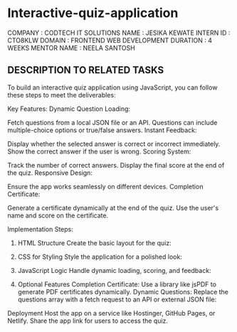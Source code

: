 # Interactive-quiz-application
COMPANY : CODTECH IT SOLUTIONS
NAME : JESIKA KEWATE
INTERN ID : CTO8KLW
DOMAIN : FRONTEND WEB DEVELOPMENT
DURATION : 4 WEEKS
MENTOR NAME : NEELA SANTOSH
## DESCRIPTION TO RELATED TASKS ##
To build an interactive quiz application using JavaScript, you can follow these steps to meet the deliverables:

Key Features:
Dynamic Question Loading:

Fetch questions from a local JSON file or an API.
Questions can include multiple-choice options or true/false answers.
Instant Feedback:

Display whether the selected answer is correct or incorrect immediately.
Show the correct answer if the user is wrong.
Scoring System:

Track the number of correct answers.
Display the final score at the end of the quiz.
Responsive Design:

Ensure the app works seamlessly on different devices.
Completion Certificate:

Generate a certificate dynamically at the end of the quiz.
Use the user's name and score on the certificate.

Implementation Steps:
1. HTML Structure
Create the basic layout for the quiz:

2. CSS for Styling
Style the application for a polished look:

3. JavaScript Logic
Handle dynamic loading, scoring, and feedback:

4. Optional Features
Completion Certificate: Use a library like jsPDF to generate PDF certificates dynamically.
Dynamic Questions: Replace the questions array with a fetch request to an API or external JSON file:

Deployment
Host the app on a service like Hostinger, GitHub Pages, or Netlify.
Share the app link for users to access the quiz.

